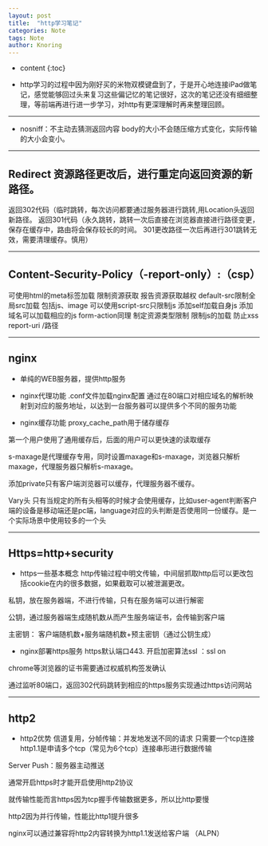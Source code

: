 ```yaml
---
layout: post
title:  "http学习笔记"
categories: Note
tags: Note
author: Knoring
---
```


* content
{:toc}

 * http学习的过程中因为刚好买的米物双模键盘到了，于是开心地连接iPad做笔记，感觉能够回过头来复习这些偏记忆的笔记很好，这次的笔记还没有细细整理，等前端再进行进一步学习，对http有更深理解时再来整理回顾。

---

* nosniff：不主动去猜测返回内容
body的大小不会随压缩方式变化，实际传输的大小会变小。

---

## Redirect 资源路径更改后，进行重定向返回资源的新路径。    
 返回302代码（临时跳转，每次访问都要通过服务器进行跳转,用Location头返回新路径。  返回301代码（永久跳转，跳转一次后直接在浏览器直接进行路径变更，保存在缓存中，路由将会保存较长的时间。 301更改路径一次后再进行301跳转无效，需要清理缓存。慎用）

---

## Content-Security-Policy（-report-only）:（csp）
可使用html的meta标签加载
限制资源获取
报告资源获取越权
default-src限制全局src加载 包括js、image
可以使用script-src只限制js
添加self加载自身js
添加域名可以加载相应的js
form-action同理
制定资源类型限制
限制js的加载 防止xss
report-uri /路径

---

## nginx
* 单纯的WEB服务器，提供http服务
* nginx代理功能
.conf文件加载nginx配置
通过在80端口对相应域名的解析映射到对应的服务地址，以达到一台服务器可以提供多个不同的服务功能

* nginx缓存功能
proxy_cache_path用于储存缓存

第一个用户使用了通用缓存后，后面的用户可以更快速的读取缓存

s-maxage是代理缓存专用，同时设置maxage和s-maxage，浏览器只解析maxage，代理服务器只解析s-maxage。

添加private只有客户端浏览器可以缓存，代理服务器不缓存。

Vary头 只有当规定的所有头相等的时候才会使用缓存，比如user-agent判断客户端的设备是移动端还是pc端，language对应的头判断是否使用同一份缓存。是一个实际场景中使用较多的一个头 

---

## Https=http+security
* https一些基本概念 
http传输过程中明文传输，中间层抓取http后可以更改包括cookie在内的很多数据，如果截取可以被泄漏更改。

私钥，放在服务器端，不进行传输，只有在服务端可以进行解密

公钥，通过服务器端生成随机数从而产生服务端证书，会传输到客户端

主密钥： 客户端随机数+服务端随机数+预主密钥（通过公钥生成）

* nginx部署https服务
https默认端口443.
开启加密算法ssl ：ssl on

chrome等浏览器的证书需要通过权威机构签发确认

通过监听80端口，返回302代码跳转到相应的https服务实现通过https访问网站

---

## http2
* http2优势
信道复用，分帧传输：并发地发送不同的请求 只需要一个tcp连接 http1.1是申请多个tcp（常见为6个tcp）连接串形进行数据传输

Server Push：服务器主动推送

通常开启https时才能开启使用http2协议

就传输性能而言https因为tcp握手传输数据更多，所以比http要慢

http2因为并行传输，性能比http1提升很多

nginx可以通过兼容将http2内容转换为http1.1发送给客户端 （ALPN）

